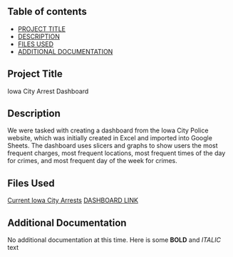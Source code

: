## Table of contents

- [PROJECT TITLE](#Project-Title)
- [DESCRIPTION](#Description)
- [FILES USED](#files-used)
- [ADDITIONAL DOCUMENTATION](#additional-documentation)

## Project Title

Iowa City Arrest Dashboard

## Description

We were tasked with creating a dashboard from the Iowa City Police website, which was initially created in Excel and imported into Google Sheets. The dashboard uses slicers and graphs to show users the most frequent charges, most frequent locations, most frequent times of the day for crimes, and most frequent day of the week for crimes.


## Files Used 
[Current Iowa City Arrests](https://www.iowa-city.org/IcgovApps/Police/ArrestBlotterLinks)
[DASHBOARD LINK](https://docs.google.com/spreadsheets/d/11JgSQWD8fpR5SKPg9m6xaGcRKghmcaCrOO_xjN_gxP4/edit?usp=sharing)

  
## Additional Documentation

No additional documentation at this time.  Here is some **BOLD** and *ITALIC* text 
